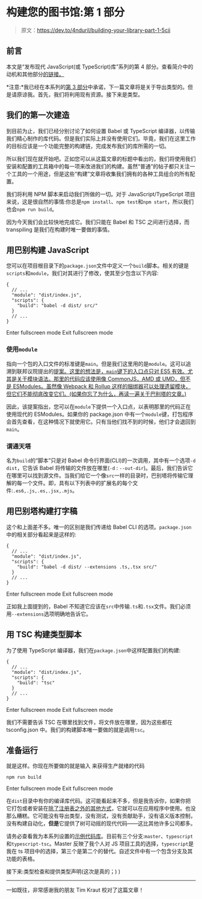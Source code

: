 # 构建您的图书馆:第 1 部分

> 原文：<https://dev.to/4nduril/building-your-library-part-1-5cii>

## 前言

本文是“发布现代 JavaScript(或 TypeScript)库”系列的第 4 部分。查看简介中的动机和其他部分[的链接。](https://dev.to/4nduril/publish-a-modern-javascript-or-typescript-library-3hc3)

*注意:*我已经在本系列的[第 3 部分](https://dev.to/4nduril/compiling-modern-language-features-with-the-typescript-compiler-36m3)中承诺，下一篇文章将是关于导出类型的。但是请原谅我。首先，我们将利用现有资源。接下来是类型。

## 我们的第一次建造

到目前为止，我们已经分别讨论了如何设置 Babel 或 TypeScript 编译器，以传输我们精心制作的库代码。但是我们实际上并没有使用它们。毕竟，我们在这里工作的目标应该是一个功能完整的构建链，完成发布我们的库所需的一切。

所以我们现在就开始吧。正如您可以从这篇文章的标题中看出的，我们将使用我们安装和配置的工具箱中的每一项来改进我们的构建。虽然“普通”的帖子都只关注一个工具的一个用途，但是这些“构建”文章将收集我们拥有的各种工具组合的所有配置。

我们将利用 NPM 脚本来启动我们所做的一切。对于 JavaScript/TypeScript 项目来说，这是很自然的事情:你总是`npm install`、`npm test`和`npm start`，所以我们也会`npm run build`。

因为今天我们会比较快地完成它。我们只能在 Babel 和 TSC 之间进行选择，而 transpiling 是我们在构建时唯一要做的事情。

## 用巴别构建 JavaScript

您可以在项目根目录下的`package.json`文件中定义一个`build`脚本。相关的键是`scripts`和`module`，我们对其进行了修改，使其至少包含以下内容:

```
{
  // ...
  "module": "dist/index.js",
  "scripts": {
    "build": "babel -d dist/ src/"
  }
  // ...
} 
```

Enter fullscreen mode Exit fullscreen mode

### 使用`module`

指向一个包的入口文件的标准键是`main`。但是我们这里用的是`module`。这可以追溯到联邦议院提出的[提案。这里的想法是，`main`键下的入口点只对 ES5 有效。尤其是关于模块语法。那里的代码应该使用像 CommonJS，AMD 或 UMD，但不是 ESModules。虽然像 Webpack 和 Rollup 这样的捆绑器可以处理遗留模块，但它们不能彻底改变它们。(如果你忘了为什么，再读一遍关于巴别塔的文章。)](https://github.com/rollup/rollup/wiki/pkg.module)

因此，该提案指出，您可以在`module`下提供一个入口点，以表明那里的代码正在使用现代的 ESModules。如果你的 package.json 中有一个`module`键，打包程序会首先查看，在这种情况下就使用它。只有当他们找不到的时候，他们才会退回到`main`。

### 谓通天塔

名为`build`的“脚本”只是对 Babel 命令行界面(CLI)的一次调用，其中有一个选项`-d dist`，它告诉 Babel 将传输的文件放在哪里(`-d` : `--out-dir`)。最后，我们告诉它在哪里可以找到源文件。当我们给它一个像`src`一样的目录时，巴别塔将传输它理解的每一个文件。即，具有以下列表中的扩展名的每个文件:`.es6,.js,.es,.jsx,.mjs`。

## 用巴别塔构建打字稿

这个和上面差不多。唯一的区别是我们传递给 Babel CLI 的选项。`package.json`中的相关部分看起来是这样的:

```
{
  // ...
  "module": "dist/index.js",
  "scripts": {
    "build": "babel -d dist/ --extensions .ts,.tsx src/"
  }
  // ...
} 
```

Enter fullscreen mode Exit fullscreen mode

正如我上面提到的，Babel 不知道它应该在`src`中传输`.ts`和`.tsx`文件。我们必须用`--extensions`选项明确地告诉它。

## 用 TSC 构建类型脚本

为了使用 TypeScript 编译器，我们在`package.json`中这样配置我们的构建:

```
{
  // ...
  "module": "dist/index.js",
  "scripts": {
    "build": "tsc"
  }
  // ...
} 
```

Enter fullscreen mode Exit fullscreen mode

我们不需要告诉 TSC 在哪里找到文件，将文件放在哪里，因为这些都在 tsconfig.json 中。我们的构建脚本唯一要做的就是调用`tsc`。

## 准备运行

就是这样。你现在所要做的就是输入
来获得生产就绪的代码

```
npm run build 
```

Enter fullscreen mode Exit fullscreen mode

在`dist`目录中有你的编译库代码。这可能看起来不多，但是我告诉你，如果你把它打包或者安装在[除了注册表之外的其他方式](https://docs.npmjs.com/cli/install.html)，它就可以在应用程序中使用。也没那么糟糕。它可能没有导出类型，没有测试，没有贡献助手，没有语义版本控制，没有构建自动化，**但是**它提供了树可动摇的现代代码——这比其他许多公司都多。

请务必查看我为本系列设置的[示例代码库](https://github.com/4nduril/library-starter)。目前有三个分支:`master`、`typescript`和`typescript-tsc`。Master 反映了我个人对 JS 项目工具的选择，`typescript`是我在 ts 项目中的选择，第三个是第二个的替代。自述文件中有一个包含分支及其功能的表格。

接下来:类型检查和提供类型声明(这次是真的；) )

* * *

一如既往，非常感谢我的朋友 Tim Kraut 校对了这篇文章！